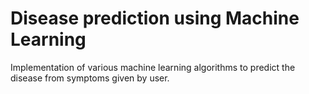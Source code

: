 # Disease prediction using Machine Learning
Implementation of various machine learning algorithms to predict the disease from symptoms given by user.

